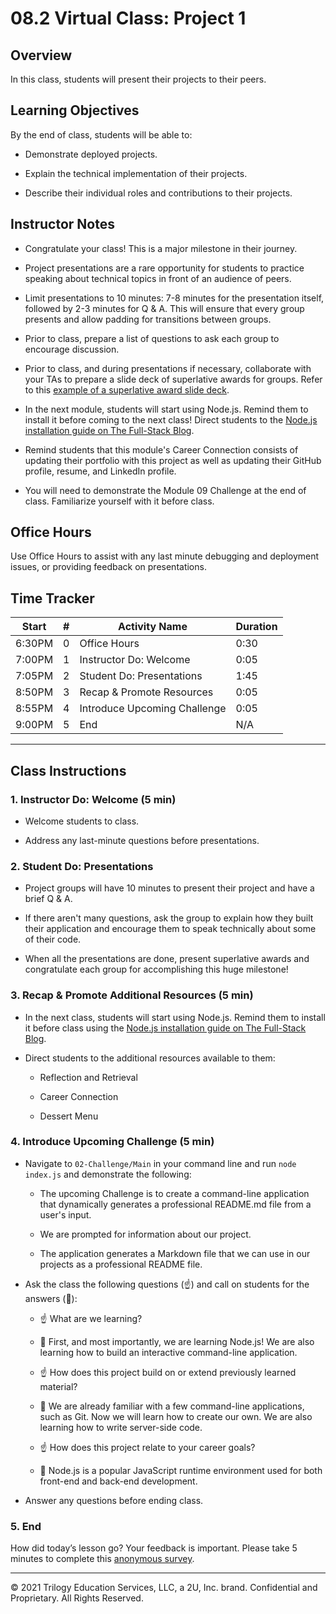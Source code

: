 # 08.2 Virtual Class: Project 1

## Overview

In this class, students will present their projects to their peers.

## Learning Objectives

By the end of class, students will be able to:

* Demonstrate deployed projects.

* Explain the technical implementation of their projects.

* Describe their individual roles and contributions to their projects.

## Instructor Notes

* Congratulate your class! This is a major milestone in their journey.

* Project presentations are a rare opportunity for students to practice speaking about technical topics in front of an audience of peers.

* Limit presentations to 10 minutes: 7-8 minutes for the presentation itself, followed by 2-3 minutes for Q & A. This will ensure that every group presents and allow padding for transitions between groups.

* Prior to class, prepare a list of questions to ask each group to encourage discussion.

* Prior to class, and during presentations if necessary, collaborate with your TAs to prepare a slide deck of superlative awards for groups. Refer to this [example of a superlative award slide deck](https://docs.google.com/presentation/d/1fJGzsclaQ5TKBk3EnL7Gc-bg1ijSGM6_oB1gvpKYnZE/edit?usp=sharing).

* In the next module, students will start using Node.js. Remind them to install it before coming to the next class! Direct students to the [Node.js installation guide on The Full-Stack Blog](https://coding-boot-camp.github.io/full-stack/nodejs/how-to-install-nodejs).

* Remind students that this module's Career Connection consists of updating their portfolio with this project as well as updating their GitHub profile, resume, and LinkedIn profile.

* You will need to demonstrate the Module 09 Challenge at the end of class. Familiarize yourself with it before class.

## Office Hours

Use Office Hours to assist with any last minute debugging and deployment issues, or providing feedback on presentations.

## Time Tracker

| Start  | #   | Activity Name                  | Duration |
| ------ | --- | ----------------------------   | -------- |
| 6:30PM | 0   | Office Hours                   | 0:30     |
| 7:00PM | 1   | Instructor Do: Welcome         | 0:05     |
| 7:05PM | 2   | Student Do: Presentations      | 1:45     |
| 8:50PM | 3   | Recap & Promote Resources      | 0:05     |
| 8:55PM | 4   | Introduce Upcoming Challenge   | 0:05     |
| 9:00PM | 5   | End                            | N/A      |

---

## Class Instructions

### 1. Instructor Do: Welcome (5 min)

* Welcome students to class.

* Address any last-minute questions before presentations.

### 2. Student Do: Presentations

* Project groups will have 10 minutes to present their project and have a brief Q & A.

* If there aren't many questions, ask the group to explain how they built their application and encourage them to speak technically about some of their code.

* When all the presentations are done, present superlative awards and congratulate each group for accomplishing this huge milestone!

### 3. Recap & Promote Additional Resources (5 min)

* In the next class, students will start using Node.js. Remind them to install it before class using the [Node.js installation guide on The Full-Stack Blog](https://coding-boot-camp.github.io/full-stack/nodejs/how-to-install-nodejs).

* Direct students to the additional resources available to them:

  * Reflection and Retrieval

  * Career Connection

  * Dessert Menu

### 4. Introduce Upcoming Challenge (5 min)

* Navigate to `02-Challenge/Main` in your command line and run `node index.js` and demonstrate the following:

  * The upcoming Challenge is to create a command-line application that dynamically generates a professional README.md file from a user's input.

  * We are prompted for information about our project.

  * The application generates a Markdown file that we can use in our projects as a professional README file.

* Ask the class the following questions (☝️) and call on students for the answers (🙋):

  * ☝️ What are we learning?

  * 🙋 First, and most importantly, we are learning Node.js! We are also learning how to build an interactive command-line application.

  * ☝️ How does this project build on or extend previously learned material?

  * 🙋 We are already familiar with a few command-line applications, such as Git. Now we will learn how to create our own. We are also learning how to write server-side code.

  * ☝️ How does this project relate to your career goals?

  * 🙋 Node.js is a popular JavaScript runtime environment used for both front-end and back-end development.

* Answer any questions before ending class.

### 5. End

How did today’s lesson go? Your feedback is important. Please take 5 minutes to complete this [anonymous survey](https://forms.gle/3LozVjherGH83aG17).

---
© 2021 Trilogy Education Services, LLC, a 2U, Inc. brand. Confidential and Proprietary. All Rights Reserved.

